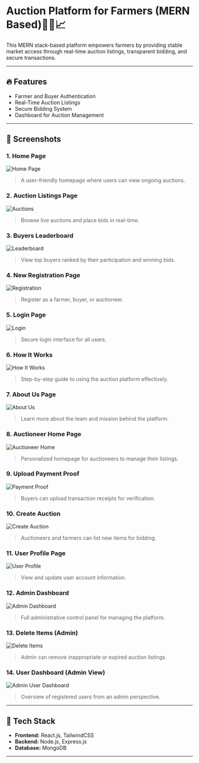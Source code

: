 # Auction Platform for Farmers (MERN Based)🧑‍🌾📈

This MERN stack-based platform empowers farmers by providing stable market access through real-time auction listings, transparent bidding, and secure transactions.

---

## 🔥 Features
- Farmer and Buyer Authentication
- Real-Time Auction Listings
- Secure Bidding System
- Dashboard for Auction Management

---

## 📸 Screenshots

### 1. Home Page
![Home Page](frontend/assets/one.png)
> A user-friendly homepage where users can view ongoing auctions.

### 2. Auction Listings Page
![Auctions](frontend/assets/two.png)
> Browse live auctions and place bids in real-time.

### 3. Buyers Leaderboard
![Leaderboard](frontend/assets/three.png)
> View top buyers ranked by their participation and winning bids.

### 4. New Registration Page
![Registration](frontend/assets/four.png)
> Register as a farmer, buyer, or auctioneer.

### 5. Login Page
![Login](frontend/assets/five.png)
> Secure login interface for all users.

### 6. How It Works
![How It Works](frontend/assets/six.png)
> Step-by-step guide to using the auction platform effectively.

### 7. About Us Page
![About Us](frontend/assets/seven.png)
> Learn more about the team and mission behind the platform.

### 8. Auctioneer Home Page
![Auctioneer Home](frontend/assets/eight.png)
> Personalized homepage for auctioneers to manage their listings.

### 9. Upload Payment Proof
![Payment Proof](frontend/assets/nine.png)
> Buyers can upload transaction receipts for verification.

### 10. Create Auction
![Create Auction](frontend/assets/ten.png)
> Auctioneers and farmers can list new items for bidding.

### 11. User Profile Page
![User Profile](frontend/assets/eleven.png)
> View and update user account information.

### 12. Admin Dashboard
![Admin Dashboard](frontend/assets/twelve.png)
> Full administrative control panel for managing the platform.

### 13. Delete Items (Admin)
![Delete Items](frontend/assets/thirteen.png)
> Admin can remove inappropriate or expired auction listings.

### 14. User Dashboard (Admin View)
![Admin User Dashboard](frontend/assets/fourteen.png)
> Overview of registered users from an admin perspective.

---

## 🚀 Tech Stack
- **Frontend:** React.js, TailwindCSS
- **Backend:** Node.js, Express.js
- **Database:** MongoDB

---



